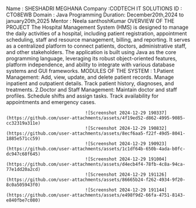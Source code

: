 Name    : SHESHADRI MEGHANA
Company :CODTECH IT SOLUTIONS
ID      : CTO8EWB
Domain  : Java Programming
Duration: December20th,2024 to january20th,2025
Mentor : Neela santhoshKumar
               OVERVIEW OF THE PROJECT
  The Hospital Management System (HMS) is designed to manage the daily activities of a hospital, including patient registration, appointment scheduling, staff and resource management, billing, and reporting. It serves as a centralized platform to connect patients, doctors, administrative staff, and other stakeholders.
The application is built using Java as the core programming language, leveraging its robust object-oriented features, platform independence, and ability to integrate with various database systems and GUI frameworks.
     MODULES OF THE SYSTEM :
1.Patient Management:
Add, view, update, and delete patient records.
Manage inpatient and outpatient details.
Track patient history, diagnoses, and treatments.
2.Doctor and Staff Management:
Maintain doctor and staff profiles.
Schedule shifts and assign tasks.
Track availability for appointments and emergency cases.

                                  ![Screenshot 2024-12-29 190337](https://github.com/user-attachments/assets/4f19ed52-d862-4995-9085-cc32319a311e)
                                  ![Screenshot 2024-12-29 190832](https://github.com/user-attachments/assets/8ecf6aa5-f22f-49d5-8041-1885e571cc59)
                                  ![Screenshot 2024-12-29 190923](https://github.com/user-attachments/assets/1c1df64b-650b-4ada-b0fc-dc947c68f645)
                                  ![Screenshot 2024-12-29 191004](https://github.com/user-attachments/assets/d4ecb4f4-78fb-4c8a-94ca-77e1dd20a2cd)
                                  ![Screenshot 2024-12-29 191126](https://github.com/user-attachments/assets/86665b24-f262-4934-9f20-8c0a505943f0)
                                  ![Screenshot 2024-12-29 191144](https://github.com/user-attachments/assets/e498f9d2-66fa-4751-8143-e840fbe7c080)





